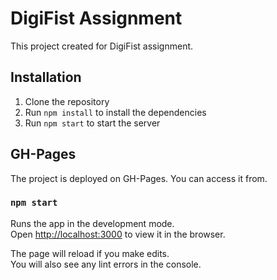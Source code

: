 # DigiFist Assignment

This project created for DigiFist assignment.

## Installation

1. Clone the repository
2. Run `npm install` to install the dependencies
3. Run `npm start` to start the server

## GH-Pages

The project is deployed on GH-Pages. You can access it from.

### `npm start`

Runs the app in the development mode.\
Open [http://localhost:3000](http://localhost:3000) to view it in the browser.

The page will reload if you make edits.\
You will also see any lint errors in the console.
